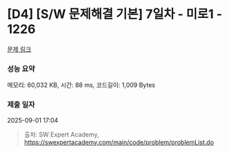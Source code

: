 # [D4] [S/W 문제해결 기본] 7일차 - 미로1 - 1226 

[문제 링크](https://swexpertacademy.com/main/code/problem/problemDetail.do?contestProbId=AV14vXUqAGMCFAYD) 

### 성능 요약

메모리: 60,032 KB, 시간: 88 ms, 코드길이: 1,009 Bytes

### 제출 일자

2025-09-01 17:04



> 출처: SW Expert Academy, https://swexpertacademy.com/main/code/problem/problemList.do